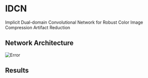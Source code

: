 # IDCN
Implicit Dual-domain Convolutional Network for Robust Color Image Compression Artifact Reduction

## Network Architecture
![Error](https://)

## Results
